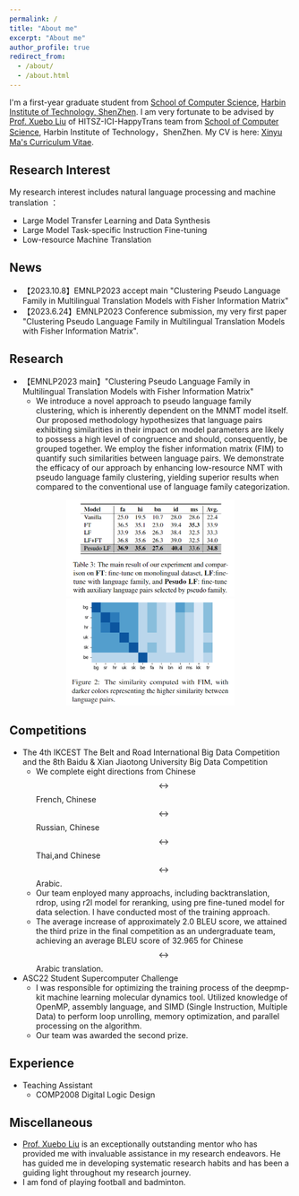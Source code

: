 ```yaml
---
permalink: /
title: "About me"
excerpt: "About me"
author_profile: true
redirect_from: 
  - /about/
  - /about.html
---
```


I'm a first-year graduate student from [School of Computer Science](http://cs.hitsz.edu.cn/), [Harbin Institute of Technology, ShenZhen](https://www.hitsz.edu.cn/index.html). I am very fortunate to be advised by [Prof. Xuebo Liu](https://sunbowliu.github.io/) of HITSZ-ICI-HappyTrans team from [School of Computer Science](http://cs.hitsz.edu.cn/), Harbin Institute of Technology，ShenZhen.
My CV is here: [Xinyu Ma's Curriculum Vitae](../assets/CV.pdf).
## Research Interest
My research interest includes natural language processing and machine translation ：
+  Large Model Transfer Learning and Data Synthesis
+  Large Model Task-specific Instruction Fine-tuning
+  Low-resource Machine Translation


## News 
+ 【2023.10.8】EMNLP2023 accept main "Clustering Pseudo Language Family in Multilingual Translation Models with Fisher Information Matrix"
+ 【2023.6.24】EMNLP2023 Conference submission, my very first paper "Clustering Pseudo Language Family in Multilingual Translation Models with Fisher Information Matrix".

## Research
+ 【EMNLP2023 main】"Clustering Pseudo Language Family in Multilingual Translation Models with Fisher Information Matrix"
  +  We introduce a novel approach to pseudo language family clustering, which is inherently dependent on the MNMT model itself. Our proposed methodology hypothesizes that language pairs exhibiting similarities in their impact on model parameters are likely to possess a high level of congruence and should, consequently, be grouped together. We employ the fisher information matrix (FIM) to quantify such similarities between language pairs. We demonstrate the efficacy of our approach by enhancing low-resource NMT with pseudo language family clustering, yielding superior results when compared to the conventional use of language family categorization.

<center class="half">
     <img src="emnlp23\main.png" width="300"/><img src="emnlp23\similarity.png" width="300"/>
</center>

## Competitions
+ The 4th IKCEST The Belt and Road International Big Data Competition and the 8th Baidu & Xian Jiaotong University Big Data Competition
  + We complete eight directions from Chinese $$ \leftrightarrow $$ French, Chinese $$ \leftrightarrow $$ Russian, Chinese $$ \leftrightarrow $$ Thai,and Chinese $$ \leftrightarrow $$ Arabic.
  + Our team enployed many approachs, including backtranslation, rdrop, using r2l model for reranking, using pre fine-tuned model for data selection. I have conducted most of the training approach.
  + The average increase of approximately 2.0 BLEU score, we attained the third prize in the final competition as an undergraduate team, achieving an average BLEU
score of 32.965 for Chinese $$ \leftrightarrow $$ Arabic translation.
+ ASC22 Student Supercomputer Challenge
  + I was responsible for optimizing the training process of the deepmp-kit machine learning molecular dynamics tool. Utilized knowledge of OpenMP, assembly language, and SIMD (Single Instruction, Multiple Data) to perform loop unrolling, memory optimization, and parallel processing on the algorithm.
  + Our team was awarded the second prize.


## Experience
+ Teaching Assistant
  + COMP2008 Digital Logic Design

## Miscellaneous
+ [Prof. Xuebo Liu](https://sunbowliu.github.io/) is an exceptionally outstanding mentor who has provided me with invaluable assistance in my research endeavors. He has guided me in developing systematic research habits and has been a guiding light throughout my research journey.
+ I am fond of playing football and badminton.



